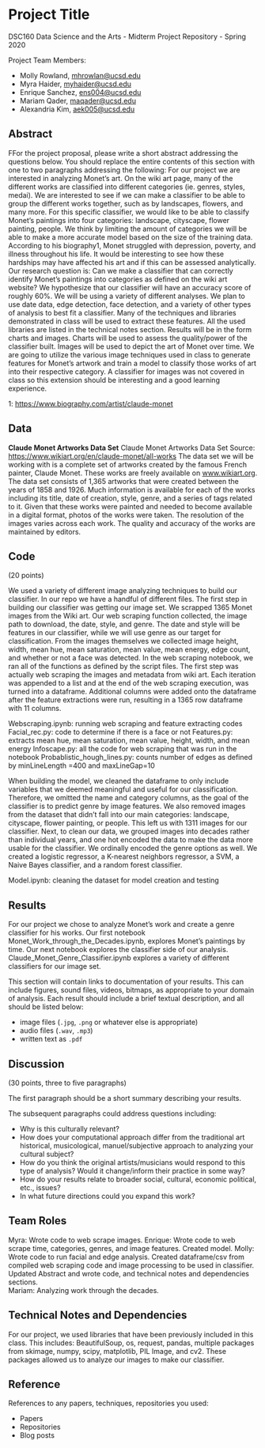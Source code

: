 # Project Title

DSC160 Data Science and the Arts - Midterm Project Repository - Spring 2020

Project Team Members: 
- Molly Rowland, mhrowlan@ucsd.edu
- Myra Haider, myhaider@ucsd.edu
- Enrique Sanchez, ens004@ucsd.edu
- Mariam Qader, maqader@ucsd.edu
- Alexandria Kim, aek005@ucsd.edu

## Abstract


FFor the project proposal, please write a short abstract addressing the questions below. You should replace the entire contents of this section with one to two paragraphs addressing the following:
For our project we are interested in analyzing Monet’s art. On the wiki art page, many of the different works are classified into different categories (ie. genres, styles, medai). We are interested to see if we can make a classifier to be able to group the different works together, such as by landscapes, flowers, and many more. For this specific classifier, we would like to be able to classify Monet’s paintings into four categories: landscape, cityscape, flower painting, people. We think by limiting the amount of categories we will be able to make a more accurate model based on the size of the training data. According to his biography1, Monet struggled with depression, poverty, and illness throughout his life. It would be interesting to see how these hardships may have affected his art and if this can be assessed analytically.
Our research question is: Can we make a classifier that can correctly identify Monet’s paintings into categories as defined on the wiki art website? We hypothesize that our classifier will have an accuracy score of roughly 60%.
We will be using a variety of different analyses. We plan to use date data, edge detection, face detection, and a variety of other types of analysis to best fit a classifier. Many of the techniques and libraries demonstrated in class will be used to extract these features. All the used libraries are listed in the technical notes section. Results will be in the form charts and images. Charts will be used to assess the quality/power of the classifier built. Images will be used to depict the art of Monet over time. We are going to utilize the various image techniques used in class to generate features for Monet’s artwork and train a model to classify those works of art into their respective category. A classifier for images was not covered in class so this extension should be interesting and a good learning experience. 

1: https://www.biography.com/artist/claude-monet


## Data

**Claude Monet Artworks Data Set**
Claude Monet Artworks Data Set
Source: https://www.wikiart.org/en/claude-monet/all-works
The data set we will be working with is a complete set of artworks created by the famous French painter, Claude Monet. These works are freely available on www.wikiart.org. The data set consists of 1,365 artworks that were created between the years of 1858 and 1926. Much information is available for each of the works including its title, date of creation, style, genre, and a series of tags related to it. Given that these works were painted and needed to become available in a digital format, photos of the works were taken. The resolution of the images varies across each work. The quality and accuracy of the works are maintained by editors.



## Code

(20 points)

We used a variety of different image analyzing techniques to build our classifier. 
In our repo we have a handful of different files. The first step in building our classifier was getting our image set. We scrapped 1365 Monet images from the Wiki art. Our web scraping function collected, the image path to download, the date, style, and genre. The date and style will be features in our classifier, while we will use genre as our target for classification. From the images themselves we collected image height, width, mean hue, mean saturation, mean value, mean energy, edge count, and whether or not a face was detected. 
In the web scraping notebook, we ran all of the functions as defined by the script files. The first step was actually web scraping the images and metadata from wiki art. Each iteration was appended to a list and at the end of the web scraping execution, was turned into a dataframe. Additional columns were added onto the dataframe after the feature extractions were run, resulting in a 1365 row dataframe with 11 columns. 

Webscraping.ipynb: running web scraping and feature extracting codes
Facial_rec.py: code to determine if there is a face or not
Features.py: extracts mean hue, mean saturation, mean value, height, width, and mean energy
Infoscape.py: all the code for web scraping that was run in the notebook
Probablistic_hough_lines.py: counts number of edges as defined by minLineLength =400 and maxLineGap=10

When building the model, we cleaned the dataframe to only include variables that we deemed meaningful and useful for our classification. Therefore, we omitted the name and category columns, as the goal of the classifier is to predict genre by image features. We also removed images from the dataset that didn’t fall into our main categories: landscape, cityscape, flower painting, or people. This left us with 1311 images for our classifier. Next, to clean our data, we grouped images into decades rather than individual years, and one hot encoded the data to make the data more usable for the classifier. We ordinally encoded the genre options as well. We created a logistic regressor, a K-nearest neighbors regressor, a SVM, a Naive Bayes classifier, and a random forest classifier. 

Model.ipynb: cleaning the dataset for model creation and testing


## Results

For our project we chose to analyze Monet’s work and create a genre classifier for his works. 
Our first notebook Monet_Work_through_the_Decades.ipynb, explores Monet’s paintings by time. 
Our next notebook explores the classifier side of our analysis.  Claude_Monet_Genre_Classifier.ipynb explores a variety of different classifiers for our image set. 


This section will contain links to documentation of your results. This can include figures, sound files, videos, bitmaps, as appropriate to your domain of analysis. Each result should include a brief textual description, and all should be listed below: 

- image files (`.jpg`, `.png` or whatever else is appropriate)
- audio files (`.wav`, `.mp3`)
- written text as `.pdf`

## Discussion

(30 points, three to five paragraphs)

The first paragraph should be a short summary describing your results.

The subsequent paragraphs could address questions including:
- Why is this culturally relevant?
- How does your computational approach differ from the traditional art historical, musicological, manuel/subjective approach to analyzing your cultural subject? 
- How do you think the original artists/musicians would respond to this type of analysis? Would it change/inform their practice in some way?
- How do your results relate to broader social, cultural, economic political, etc., issues? 
- In what future directions could you expand this work?

## Team Roles

Myra: Wrote code to web scrape images.
Enrique: Wrote code to web scrape time, categories, genres, and image features. Created model. 
Molly: Wrote code to run facial and edge analysis. Created dataframe/csv from compiled web scraping code and image processing to be used in classifier. Updated Abstract and wrote code, and technical notes and dependencies sections.    
Mariam: Analyzing work through the decades.


## Technical Notes and Dependencies

For our project, we used libraries that have been previously included in this class. This includes: BeautifulSoup, os, request, pandas, multiple packages from skimage, numpy, scipy, matplotlib, PIL Image, and cv2. These packages allowed us to analyze our images to make our classifier. 


## Reference

References to any papers, techniques, repositories you used:
- Papers
- Repositories
- Blog posts
